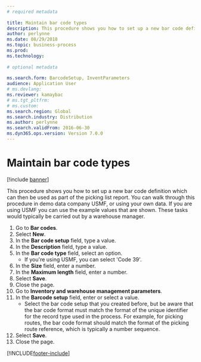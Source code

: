 ```yaml
--- 
# required metadata 
 
title: Maintain bar code types
description: This procedure shows you how to set up a new bar code definition which can then be used as part of the picking list report. 
author: perlynne
ms.date: 08/29/2018
ms.topic: business-process 
ms.prod:  
ms.technology:  
 
# optional metadata 
 
ms.search.form: BarcodeSetup, InventParameters   
audience: Application User 
# ms.devlang:  
ms.reviewer: kamaybac
# ms.tgt_pltfrm:  
# ms.custom:  
ms.search.region: Global
ms.search.industry: Distribution
ms.author: perlynne
ms.search.validFrom: 2016-06-30 
ms.dyn365.ops.version: Version 7.0.0 
---
```

# Maintain bar code types

[!include [banner](../../includes/banner.md)]

This procedure shows you how to set up a new bar code definition which can then be used as part of the picking list report. You can walk through this procedure in demo data company USMF, or using your own data. If you are using USMF you can use the example values that are shown. These tasks would typically be carried out by a warehouse manager.

1. Go to **Bar codes**.
1. Select **New**.
1. In the **Bar code setup** field, type a value.
1. In the **Description** field, type a value.
1. In the **Bar code type** field, select an option.
    * If you're using USMF, you can select 'Code 39'.  
1. In the **Size** field, enter a number.
1. In the **Maximum length** field, enter a number.
1. Select **Save**.
1. Close the page.
1. Go to **Inventory and warehouse management parameters**.
1. In the **Barcode setup** field, enter or select a value.
    * Select the bar code setup that you created before, but be aware that the bar code format must match the format of the unique identifier for the record type used in the process. For example, for picking routes, the bar code format should match the format of the picking route reference, which is typically a number sequence.  
1. Select **Save**.
1. Close the page.



[!INCLUDE[footer-include](../../../includes/footer-banner.md)]